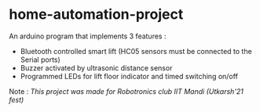 # home-automation-project

An arduino program that implements 3 features :
* Bluetooth controlled smart lift (HC05 sensors must be connected to the Serial ports)
* Buzzer activated by ultrasonic distance sensor
* Programmed LEDs for lift floor indicator and timed switching on/off

Note : _This project was made for Robotronics club IIT Mandi (Utkarsh'21 fest)_
